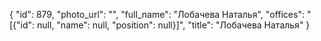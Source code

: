 {
    "id": 879,
    "photo_url": "",
    "full_name": "Лобачева Наталья",
    "offices": "[{\"id\": null, \"name\": null, \"position\": null}]",
    "title": "Лобачева Наталья"
}